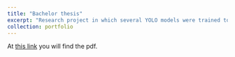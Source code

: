 ```yaml
---
title: "Bachelor thesis"
excerpt: "Research project in which several YOLO models were trained to classify aerial view images.<br/>"
collection: portfolio
---
```

At [this link](https://drive.google.com/file/d/1-HvGQaZXInOyh2xb-q2B7fNH4REOxvHR/view?usp=sharing) you will find the pdf.

